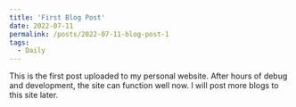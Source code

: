 ```yaml
---
title: 'First Blog Post'
date: 2022-07-11
permalink: /posts/2022-07-11-blog-post-1
tags:
  - Daily
---
```


This is the first post uploaded to my personal website. After hours of debug and development, the site can function well now. I will post more blogs to this site later.